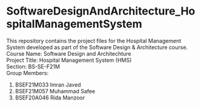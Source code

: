 # SoftwareDesignAndArchitecture_HospitalManagementSystem
This repository contains the project files for the Hospital Management System developed as part of the Software Design &amp; Architecture course.
Course Name: Software Design and Architechture<br>
Project Title: Hospital Management System (HMS)<br>
Section: BS-SE-F21M<br>
Group Members:
1. BSEF21M033  Imran Javed
2. BSEF21M057  Muhammad Safee
3. BSEF20A046  Rida Manzoor
  
